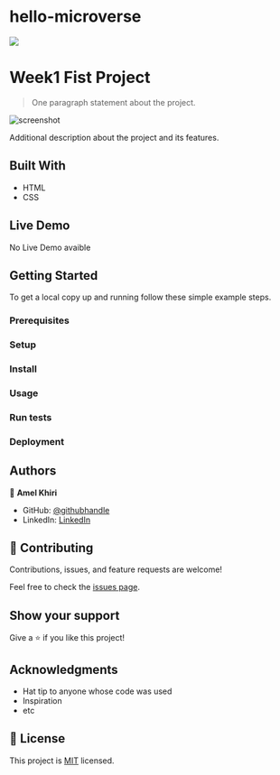 # hello-microverse


![](https://img.shields.io/badge/Microverse-blueviolet)

# Week1 Fist Project

> One paragraph statement about the project.

![screenshot](./app_screenshot.png)

Additional description about the project and its features.

## Built With

- HTML
- CSS


## Live Demo
No Live Demo avaible


## Getting Started



To get a local copy up and running follow these simple example steps.

### Prerequisites

### Setup

### Install

### Usage

### Run tests

### Deployment



## Authors

👤 **Amel Khiri**

- GitHub: [@githubhandle](https://github.com/Algerina)
- LinkedIn: [LinkedIn](https://linkedin.com/in/amel-khiri-qahwadji-37a550135)



## 🤝 Contributing

Contributions, issues, and feature requests are welcome!

Feel free to check the [issues page](../../issues/).

## Show your support

Give a ⭐️ if you like this project!

## Acknowledgments

- Hat tip to anyone whose code was used
- Inspiration
- etc

## 📝 License

This project is [MIT](./MIT.md) licensed.
